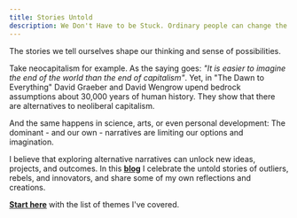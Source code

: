 ```yaml
---
title: Stories Untold
description: We Don't Have to be Stuck. Ordinary people can change the world.
---
```


The stories we tell ourselves shape our thinking and sense of possibilities. 

Take neocapitalism for example. As the saying goes: *"It is easier to imagine the end of the world than the end of capitalism"*. 
Yet, in "The Dawn to Everything" David Graeber and David Wengrow upend bedrock assumptions about 30,000 years of human history. 
They show that there are alternatives to neoliberal capitalism. 

And the same happens in science, arts, or even personal development: The dominant - and our own -  narratives are limiting our options and imagination.
 
I believe that exploring alternative narratives can unlock new ideas, projects, and outcomes. 
In this [**blog**](/posts/whyablog) I celebrate the untold stories of outliers, rebels, and innovators, and share some of my own reflections and creations. 


[**Start here**](/tags) with the list of themes I've covered.

